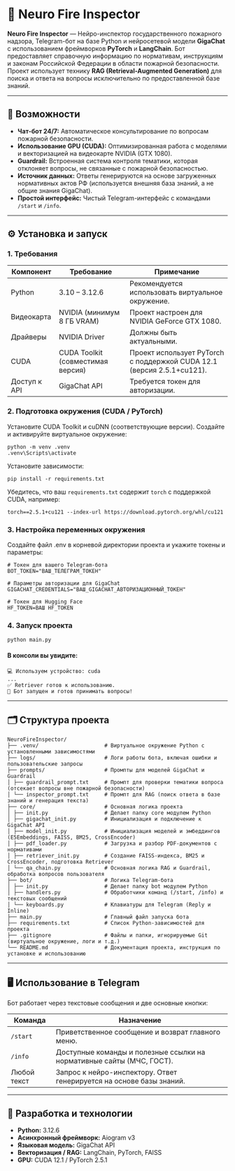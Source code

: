 # 📛 Neuro Fire Inspector

**Neuro Fire Inspector** — Нейро-инспектор государственного пожарного надзора, Telegram-бот на базе Python и нейросетевой модели **GigaChat** с использованием фреймворков **PyTorch** и **LangChain**. Бот предоставляет справочную информацию по нормативам, инструкциям и законам Российской Федерации в области пожарной безопасности. Проект использует технику **RAG (Retrieval-Augmented Generation)** для поиска и ответа на вопросы исключительно по предоставленной базе знаний.

---

## 🌟 Возможности

- **Чат-бот 24/7:** Автоматическое консультирование по вопросам пожарной безопасности.  
- **Использование GPU (CUDA):** Оптимизированная работа с моделями и векторизацией на видеокарте NVIDIA (GTX 1080).  
- **Guardrail:** Встроенная система контроля тематики, которая отклоняет вопросы, не связанные с пожарной безопасностью.  
- **Источник данных:** Ответы генерируются на основе загруженных нормативных актов РФ (используется внешняя база знаний, а не общие знания GigaChat).  
- **Простой интерфейс:** Чистый Telegram-интерфейс с командами `/start` и `/info`.  

---

## ⚙️ Установка и запуск

### 1. Требования

| Компонент | Требование | Примечание |
|-----------|------------|------------|
| Python    | 3.10 – 3.12.6 | Рекомендуется использовать виртуальное окружение. |
| Видеокарта | NVIDIA (минимум 8 ГБ VRAM) | Проект настроен для NVIDIA GeForce GTX 1080. |
| Драйверы | NVIDIA Driver | Должны быть актуальными. |
| CUDA | CUDA Toolkit (совместимая версия) | Проект использует PyTorch с поддержкой CUDA 12.1 (версия 2.5.1+cu121). |
| Доступ к API | GigaChat API | Требуется токен для авторизации. |

### 2. Подготовка окружения (CUDA / PyTorch)

Установите CUDA Toolkit и cuDNN (соответствующие версии). Создайте и активируйте виртуальное окружение:

```
python -m venv .venv
.venv\Scripts\activate
```
Установите зависимости:
```
pip install -r requirements.txt
```
Убедитесь, что ваш `requirements.txt` содержит `torch` с поддержкой CUDA, например:
```
torch==2.5.1+cu121 --index-url https://download.pytorch.org/whl/cu121
```
### 3. Настройка переменных окружения

Создайте файл .env в корневой директории проекта и укажите токены и параметры:
```
# Токен для вашего Telegram-бота
BOT_TOKEN="ВАШ_ТЕЛЕГРАМ_ТОКЕН"

# Параметры авторизации для GigaChat
GIGACHAT_CREDENTIALS="ВАШ_GIGACHAT_АВТОРИЗАЦИОННЫЙ_ТОКЕН"

# Токен для Hugging Face
HF_TOKEN=ВАШ HF_TOKEN

```
### 4. Запуск проекта
```
python main.py
```
#### В консоли вы увидите:
```
💻 Используем устройство: cuda
...
✅ Retriever готов к использованию.
🤖 Бот запущен и готов принимать вопросы!
```
---
## 🗂️ Структура проекта
```
NeuroFireInspector/
├── .venv/                     # Виртуальное окружение Python с установленными зависимостями
├── logs/                      # Логи работы бота, включая ошибки и пользовательские запросы
├── prompts/                   # Промпты для моделей GigaChat и Guardrail
│ ├── guardrail_prompt.txt     # Промпт для проверки тематики вопроса (отсекает вопросы вне пожарной безопасности)
│ └── inspector_prompt.txt     # Промпт для RAG (поиск ответа в базе знаний и генерация текста)
├── core/                      # Основная логика проекта
│ ├── init.py                  # Делает папку core модулем Python
│ ├── gigachat_init.py         # Инициализация и подключение к GigaChat API
│ ├── model_init.py            # Инициализация моделей и эмбеддингов (E5Embeddings, FAISS, BM25, CrossEncoder)
│ ├── pdf_loader.py            # Загрузка и разбор PDF-документов с нормативами
│ ├── retriever_init.py        # Создание FAISS-индекса, BM25 и CrossEncoder, подготовка Retriever
│ └── qa_chain.py              # Основная логика RAG и Guardrail, обработка вопросов пользователя
├── bot/                       # Логика Telegram-бота
│ ├── init.py                  # Делает папку bot модулем Python
│ ├── handlers.py              # Обработчики команд (/start, /info) и текстовых сообщений
│ └── keyboards.py             # Клавиатуры для Telegram (Reply и Inline)
├── main.py                    # Главный файл запуска бота
├── requirements.txt           # Список Python-зависимостей для проекта
├── .gitignore                 # Файлы и папки, игнорируемые Git (виртуальное окружение, логи и т.д.)
└── README.md                  # Документация проекта, инструкция по установке и использованию
```
---
## 🖥️ Использование в Telegram

Бот работает через текстовые сообщения и две основные кнопки:

| Команда     | Назначение                                                                 |
|------------|---------------------------------------------------------------------------|
| `/start`    | Приветственное сообщение и возврат главного меню.                         |
| `/info`     | Доступные команды и полезные ссылки на нормативные сайты (МЧС, ГОСТ).    |
| Любой текст | Запрос к нейро-инспектору. Ответ генерируется на основе базы знаний.     |

---
## 📝 Разработка и технологии

- **Python:** 3.12.6  
- **Асинхронный фреймворк:** Aiogram v3  
- **Языковая модель:** GigaChat API  
- **Векторизация / RAG:** LangChain, PyTorch, FAISS  
- **GPU:** CUDA 12.1 / PyTorch 2.5.1